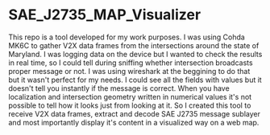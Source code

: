 # SAE_J2735_MAP_Visualizer

This repo is a tool developed for my work purposes. I was using Cohda MK6C to gather V2X data frames from the intersections around the state of Maryland. I was logging data on the device but I wanted to check the results in real time, so I could tell during sniffing whether intersection broadcasts proper message or not. I was using wireshark at the beggining to do that but it wasn't perfect for my needs. I could see all the fields with values but it doesn't tell you instantly if the message is correct. When you have localization and intersection geometry written in numerical values it's not possible to tell how it looks just from looking at it. So I created this tool to receive V2X data frames, extract and decode SAE J2735 message sublayer and most importantly display it's content in a visualized way on a web map. 
